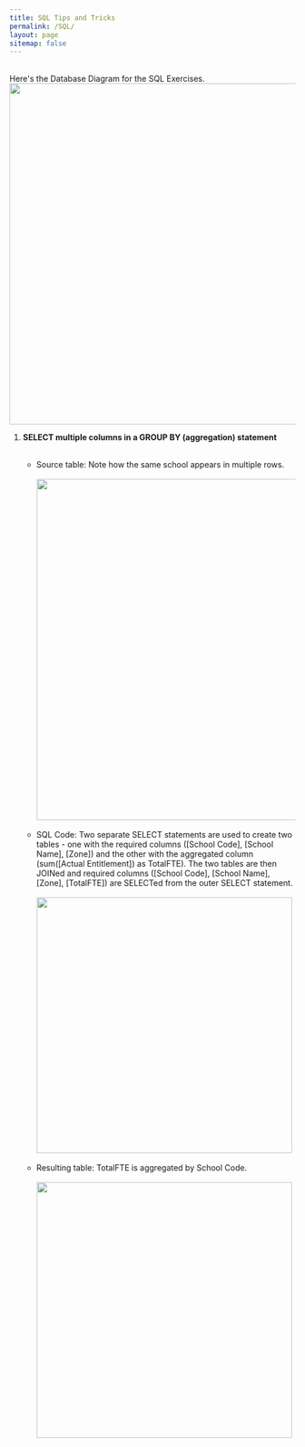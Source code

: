 ```yaml
---
title: SQL Tips and Tricks
permalink: /SQL/
layout: page
sitemap: false
---
```

   <br>
   Here's the Database Diagram for the SQL Exercises.
   <img src="{{ site.baseurl }}/images/DatabaseDiagram.png" style="width:600px;"> 
   <br>
   <ol>
   <li><b>SELECT multiple columns in a GROUP BY (aggregation) statement</b></li>
   <br>
   <ul>
      <li>Source table: Note how the same school appears in multiple rows.</li>
      <br>
      <img src="{{ site.baseurl }}/images/SQL1.png" style="width:600px;"> 
      <br><br>      
      <li>SQL Code: Two separate SELECT statements are used to create two tables - one with the required columns ([School Code], [School Name], [Zone]) and the other with the aggregated column (sum([Actual Entitlement]) as TotalFTE). The two tables are then JOINed and required columns ([School Code], [School Name], [Zone], [TotalFTE]) are SELECTed from the outer SELECT statement.</li> 
      <br>
      <img src="{{ site.baseurl }}/images/SQL2.png" style="width:450px;">      
      <br><br>
      <li>Resulting table: TotalFTE is aggregated by School Code.</li>      
      <br>
      <img src="{{ site.baseurl }}/images/SQL3.png" style="width:450px;">
      <br>
   </ul>      
   </ol>
   


